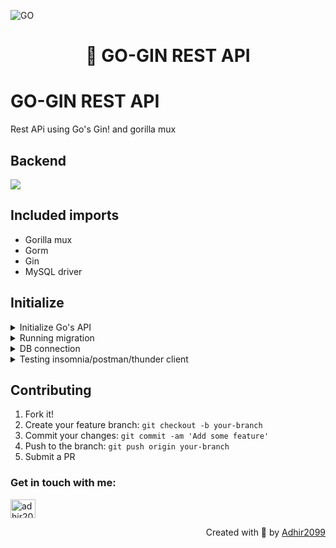 ![GO](https://img.shields.io/badge/GO-47d1ed?style=for-the-badge&logo=go&logoColor=white)

<h1 align="center"> 👋 GO-GIN REST API</h1>

# GO-GIN REST API
Rest APi using Go's Gin! and gorilla mux

## Backend
<p align="left">
  <a href="https://skillicons.dev">
    <img src="https://skillicons.dev/icons?i=go" />
  </a>
</p>

## Included imports
* Gorilla mux
* Gorm
* Gin
* MySQL driver

## Initialize
<details>
  <summary>Initialize Go's API</summary>
  <p>Get to the directory</p>
  <p>Configure your server you want to listen, by default is in 8080</p>
  <p>go run main.go</p>
</details>
<details>
  <summary>Running migration</summary>
  <p>go run migration/migrate.go</p>
  <p>If you add more fields to the model, you have to update the controller as well</p>
</details>
<details>
  <summary>DB connection</summary>
  <p>```go
      dsn := "user:@password/database?charset=utf8mb4&parseTime=True&loc=Local"
  ```</p>
  <p>If you're not using any password just leave it this way:@/database</p>
</details>
<details>
  <summary>Testing insomnia/postman/thunder client</summary>
  <p>localhost:8080/api/v1/users</p>
</details>

## Contributing

1. Fork it!
2. Create your feature branch: `git checkout -b your-branch`
3. Commit your changes: `git commit -am 'Add some feature'`
4. Push to the branch: `git push origin your-branch`
5. Submit a PR

<h3 align="left">Get in touch with me:</h3>
<p align="left">
<a href="https://www.linkedin.com/in/adhir-serrano/" target="blank"><img align="center" src="https://raw.githubusercontent.com/rahuldkjain/github-profile-readme-generator/master/src/images/icons/Social/linked-in-alt.svg" alt="adhir2099" height="30" width="40" /></a>
</p>
<p align="right" > Created with 🧡 by <a href="https://github.com/adhir2099">Adhir2099</a></p>